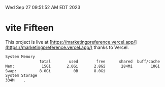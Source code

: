 Wed Sep 27 09:51:52 AM EDT 2023

# vite Fifteen


This project is live at [https://marketingpreference.vercel.app/](https://marketingpreference.vercel.app/) thanks to Vercel.

```bash
System Memory
               total        used        free      shared  buff/cache   available
Mem:            15Gi       2.0Gi       2.8Gi       284Mi        10Gi        12Gi
Swap:          8.0Gi          0B       8.0Gi
System Storage
334M	.
```
```bash
